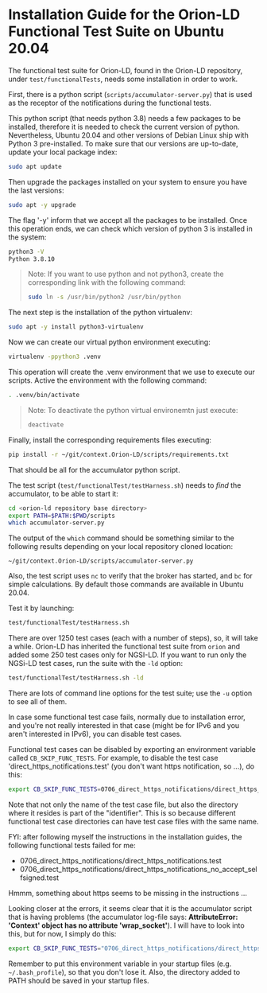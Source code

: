 # Installation Guide for the Orion-LD Functional Test Suite on Ubuntu 20.04

The functional test suite for Orion-LD, found in the Orion-LD repository, under `test/functionalTests`, needs some 
installation in order to work.

First, there is a python script (`scripts/accumulator-server.py`) that is used as the receptor of the notifications 
during the functional tests.

This python script (that needs python 3.8) needs a few packages to be installed, therefore it is needed to check the 
current version of python. Nevertheless, Ubuntu 20.04 and other versions of Debian Linux ship with Python 3 
pre-installed. To make sure that our versions are up-to-date, update your local package index:

```bash
sudo apt update
```

Then upgrade the packages installed on your system to ensure you have the last versions:

```bash
sudo apt -y upgrade
```

The flag '-y' inform that we accept all the packages to be installed. Once this operation ends, we can check which 
version of python 3 is installed in the system:

```bash
python3 -V
Python 3.8.10
```

> Note: If you want to use python and not python3, create the corresponding link with the following command:
> ```bash
> sudo ln -s /usr/bin/python2 /usr/bin/python
> ```

The next step is the installation of the python virtualenv:

```bash
sudo apt -y install python3-virtualenv
```

Now we can create our virtual python environment executing:

```bash
virtualenv -ppython3 .venv
```

This operation will create the .venv environment that we use to execute our scripts. Active the environment with the 
following command:

```bash
. .venv/bin/activate
```

> Note: To deactivate the python virtual environemtn just execute:
> ```bash
> deactivate
> ```

Finally, install the corresponding requirements files executing:

```bash
pip install -r ~/git/context.Orion-LD/scripts/requirements.txt
```

That should be all for the accumulator python script.

The test script (`test/functionalTest/testHarness.sh`) needs to *find* the accumulator, to be able to start it:
```bash
cd <orion-ld repository base directory>
export PATH=$PATH:$PWD/scripts
which accumulator-server.py
```

The output of the `which` command should be something similar to the following results depending on your local 
repository cloned location:

```text
~/git/context.Orion-LD/scripts/accumulator-server.py
```

Also, the test script uses `nc` to verify that the broker has started, and `bc` for simple calculations. By default
those commands are available in Ubuntu 20.04.

Test it by launching:
```bash
test/functionalTest/testHarness.sh
```

There are over 1250 test cases (each with a number of steps), so, it will take a while.
Orion-LD has inherited the functional test suite from `orion` and added some 250 test cases only for NGSI-LD.
If you want to run only the NGSi-LD test cases, run the suite with the `-ld` option:

```bash
test/functionalTest/testHarness.sh -ld
```

There are lots of command line options for the test suite; use the `-u` option to see all of them.

In case some functional test case fails, normally due to installation error, and you're not really interested in that 
case (might be for IPv6 and you aren't interested in IPv6), you can disable test cases.

Functional test cases can be disabled by exporting an environment variable called `CB_SKIP_FUNC_TESTS`.
For example, to disable the test case 'direct_https_notifications.test' (you don't want https notification, so ...), 
do this:

```bash
export CB_SKIP_FUNC_TESTS=0706_direct_https_notifications/direct_https_notifications.test
```

Note that not only the name of the test case file, but also the directory where it resides is part of the "identifier".
This is so because different functional test case directories can have test case files with the same name.

FYI: after following myself the instructions in the installation guides, the following functional tests failed for me:

* 0706_direct_https_notifications/direct_https_notifications.test
* 0706_direct_https_notifications/direct_https_notifications_no_accept_selfsigned.test

Hmmm, something about https seems to be missing in the instructions ...

Looking closer at the errors, it seems clear that it is the accumulator script that is having problems (the accumulator 
log-file says: **AttributeError: 'Context' object has no attribute 'wrap_socket'**).
I will have to look into this, but for now, I simply do this:

```bash
export CB_SKIP_FUNC_TESTS="0706_direct_https_notifications/direct_https_notifications.test 0706_direct_https_notifications/direct_https_notifications_no_accept_selfsigned.test"
```

Remember to put this environment variable in your startup files (e.g. `~/.bash_profile`), so that you don't lose it.
Also, the directory added to PATH should be saved in your startup files.
